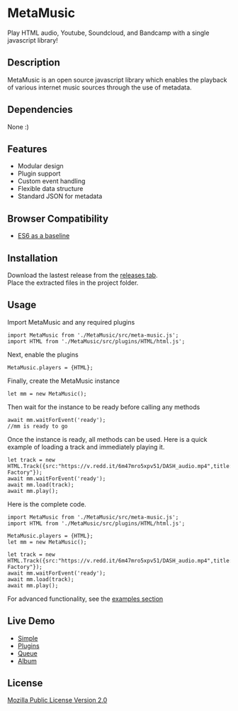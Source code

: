 # MetaMusic

Play HTML audio, Youtube, Soundcloud, and Bandcamp with a single javascript library!

## Description

MetaMusic is an open source javascript library which enables the playback of various internet music sources through the use of metadata.

## Dependencies

None :)

## Features

- Modular design
- Plugin support
- Custom event handling
- Flexible data structure
- Standard JSON for metadata

## Browser Compatibility

- [ES6 as a baseline](https://caniuse.com/es6)

## Installation

Download the lastest release from the [releases tab](/https://github.com/KenanTurner/MetaMusic/releases).  
Place the extracted files in the project folder.

## Usage

Import MetaMusic and any required plugins
```
import MetaMusic from './MetaMusic/src/meta-music.js';
import HTML from './MetaMusic/src/plugins/HTML/html.js';
```
Next, enable the plugins
```
MetaMusic.players = {HTML};
```
Finally, create the MetaMusic instance
```
let mm = new MetaMusic();
```
Then wait for the instance to be ready before calling any methods
```
await mm.waitForEvent('ready');
//mm is ready to go
```
Once the instance is ready, all methods can be used. Here is a quick example of loading a track and immediately playing it.
```
let track = new HTML.Track({src:"https://v.redd.it/6m47mro5xpv51/DASH_audio.mp4",title:"Scott's Factory"});
await mm.waitForEvent('ready');
await mm.load(track);
await mm.play();
```
Here is the complete code.
```
import MetaMusic from './MetaMusic/src/meta-music.js';
import HTML from './MetaMusic/src/plugins/HTML/html.js';

MetaMusic.players = {HTML};
let mm = new MetaMusic();

let track = new HTML.Track({src:"https://v.redd.it/6m47mro5xpv51/DASH_audio.mp4",title:"Scott's Factory"});
await mm.waitForEvent('ready');
await mm.load(track);
await mm.play();
```

For advanced functionality, see the [examples section](https://github.com/KenanTurner/MetaMusic/tree/master/examples)

## Live Demo

- [Simple](https://kenanturner.github.io/MetaMusic/examples/simple/)
- [Plugins](https://kenanturner.github.io/MetaMusic/examples/plugins/)
- [Queue](https://kenanturner.github.io/MetaMusic/examples/queue/)
- [Album](https://kenanturner.github.io/MetaMusic/examples/album/)

## License
[Mozilla Public License Version 2.0](/LICENSE.txt)
